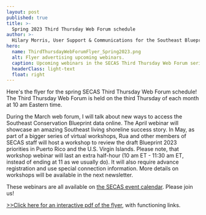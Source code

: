 ```yaml
---
layout: post
published: true
title: >-
  Spring 2023 Third Thursday Web Forum schedule
author: >-
  Hilary Morris, User Support & Communications for the Southeast Blueprint
hero:
  name: ThirdThursdayWebForumFlyer_Spring2023.png
  alt: Flyer advertising upcoming webinars.
  caption: Upcoming webinars in the SECAS Third Thursday Web Forum series.
  headerClass: light-text
  float: right
---
```

Here's the flyer for the spring SECAS Third Thursday Web Forum schedule! The Third Thursday Web Forum is held on the third Thursday of each month at 10 am Eastern time. 

During the March web forum, I will talk about new ways to access the Southeast Conservation Blueprint data online. The April webinar will showcase an amazing Southeast living shoreline success story. In May, as part of a bigger series of virtual workshops, Rua and other members of SECAS staff will host a workshop to review the draft Blueprint 2023 priorities in Puerto Rico and the U.S. Virgin Islands. Please note, that workshop webinar will last an extra half-hour (10 am ET - 11:30 am ET, instead of ending at 11 as we usually do). It will also require advance registration and use special connection information. More details on workshops will be available in the next newsletter.<!--more-->

These webinars are all available on [the SECAS event calendar](https://secassoutheast.org/events). Please join us! 

<a href="http://secassoutheast.org/pdf/ThirdThursdayWebForumFlyer_Spring2023">>>Click here for an interactive pdf of the flyer</a>, with functioning links.
